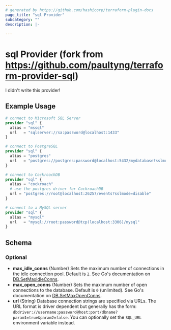 ```yaml
---
# generated by https://github.com/hashicorp/terraform-plugin-docs
page_title: "sql Provider"
subcategory: ""
description: |-
  
---
```


# sql Provider (fork from https://github.com/paultyng/terraform-provider-sql)
I didn't write this provider!



## Example Usage

```terraform
# connect to Microsoft SQL Server
provider "sql" {
  alias = "mssql"
  url   = "sqlserver://sa:password@localhost:1433"
}

# connect to PostgreSQL
provider "sql" {
  alias = "postgres"
  url   = "postgres://postgres:password@localhost:5432/mydatabase?sslmode=disable"
}

# connect to CockroachDB
provider "sql" {
  alias = "cockroach"
  # use the postgres driver for CockroachDB
  url = "postgres://root@localhost:26257/events?sslmode=disable"
}

# connect to a MySQL server
provider "sql" {
  alias = "mysql"
  url   = "mysql://root:password@tcp(localhost:3306)/mysql"
}
```

<!-- schema generated by tfplugindocs -->
## Schema

### Optional

- **max_idle_conns** (Number) Sets the maximum number of connections in the idle connection pool. Default is `2`. See Go's documentation on [DB.SetMaxIdleConns](https://golang.org/pkg/database/sql/#DB.SetMaxIdleConns).
- **max_open_conns** (Number) Sets the maximum number of open connections to the database. Default is `0` (unlimited). See Go's documentation on [DB.SetMaxOpenConns](https://golang.org/pkg/database/sql/#DB.SetMaxOpenConns).
- **url** (String) Database connection strings are specified via URLs. The URL format is driver dependent but generally has the form: `dbdriver://username:password@host:port/dbname?param1=true&param2=false`. You can optionally set the `SQL_URL` environment variable instead.
